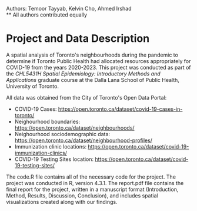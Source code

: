 Authors: Temoor Tayyab, Kelvin Cho, Ahmed Irshad
<br>
** All authors contributed equally

# Project and Data Description 
A spatial analysis of Toronto's neighbourhoods during the pandemic to determine if Toronto Public Health had allocated resources appropriately for COVID-19 from the years 2020-2023. This project was conducted as part of the _CHL5431H Spatial Epidemiology: Introductory Methods and Applications_ graduate course at the Dalla Lana School of Public Health, University of Toronto. 

All data was obtained from the City of Toronto's Open Data Portal:
- COVID-19 Cases: https://open.toronto.ca/dataset/covid-19-cases-in-toronto/ 
- Neighourhood boundaries: https://open.toronto.ca/dataset/neighbourhoods/
- Neighourhood sociodemographic data: https://open.toronto.ca/dataset/neighbourhood-profiles/ 
- Immunization clinic locations: https://open.toronto.ca/dataset/covid-19-immunization-clinics/ 
- COVID-19 Testing Sites location: https://open.toronto.ca/dataset/covid-19-testing-sites/


The code.R file contains all of the necessary code for the project. The project was conducted in R, version 4.3.1. The report.pdf file contains the final report for the project, written in a manuscript format (Introduction, Method, Results, Discussion, Conclusion), and includes spatial visualizations created along with our findings. 




